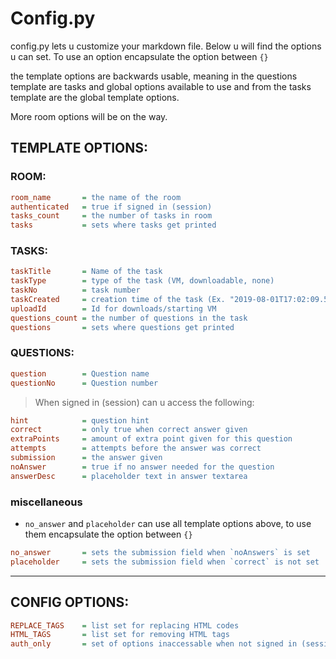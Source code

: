 # Config.py
config.py lets u customize your markdown file.
Below u will find the options u can set.
To use an option encapsulate the option between `{}`

the template options are backwards usable, 
meaning in the questions template are tasks and global options available to use
and from the tasks template are the global template options.

More room options will be on the way.
## TEMPLATE OPTIONS:

### ROOM:
```ini
room_name       = the name of the room
authenticated   = true if signed in (session)
tasks_count     = the number of tasks in room
tasks           = sets where tasks get printed
```
### TASKS:
```ini
taskTitle       = Name of the task
taskType        = type of the task (VM, downloadable, none)
taskNo          = task number
taskCreated     = creation time of the task (Ex. "2019-08-01T17:02:09.503Z")
uploadId        = Id for downloads/starting VM
questions_count = the number of questions in the task
questions       = sets where questions get printed
```
### QUESTIONS:
```ini
question        = Question name
questionNo      = Question number
```
>When signed in (session) can u access the following:
```ini
hint            = question hint
correct         = only true when correct answer given
extraPoints     = amount of extra point given for this question
attempts        = attempts before the answer was correct
submission      = the answer given
noAnswer        = true if no answer needed for the question
answerDesc      = placeholder text in answer textarea
```
### miscellaneous
- `no_answer` and `placeholder` can use all template options above, to use them encapsulate the option between `{}`
```ini
no_answer       = sets the submission field when `noAnswers` is set
placeholder     = sets the submission field when `correct` is not set
```
___
## CONFIG OPTIONS:
```ini
REPLACE_TAGS    = list set for replacing HTML codes
HTML_TAGS       = list set for removing HTML tags
auth_only       = set of options inaccessable when not signed in (session)
```